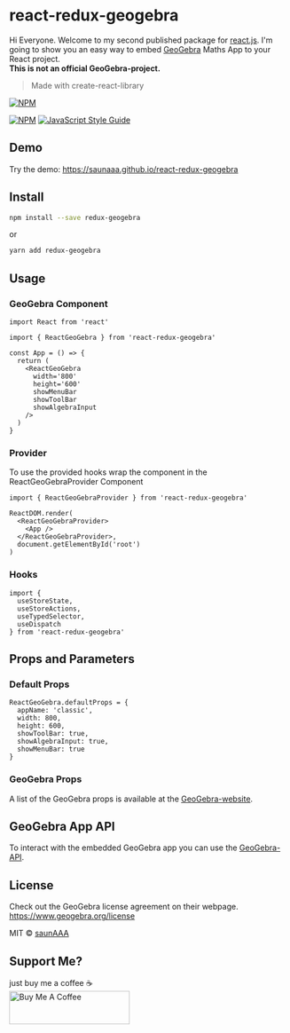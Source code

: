 # react-redux-geogebra

Hi Everyone. Welcome to my second published package for [react.js](https://reactjs.org/).
I'm going to show you an easy way to embed [GeoGebra](https://www.geogebra.org/) Maths App to your React project.<br />
**This is not an official GeoGebra-project.**

> Made with create-react-library

[![NPM](https://nodei.co/npm/react-redux-geogebra.png?compact=true)](https://nodei.co/npm/react-redux-geogebra/)

[![NPM](https://img.shields.io/npm/v/react-redux-geogebra.svg)](https://www.npmjs.com/package/react-redux-geogebra) [![JavaScript Style Guide](https://img.shields.io/badge/code_style-standard-brightgreen.svg)](https://standardjs.com)

## Demo

Try the demo: https://saunaaa.github.io/react-redux-geogebra

## Install

```bash
npm install --save redux-geogebra
```

or

```bash
yarn add redux-geogebra
```

## Usage

### GeoGebra Component

```tsx
import React from 'react'

import { ReactGeoGebra } from 'react-redux-geogebra'

const App = () => {
  return (
    <ReactGeoGebra
      width='800'
      height='600'
      showMenuBar
      showToolBar
      showAlgebraInput
    />
  )
}
```

### Provider

To use the provided hooks wrap the component in the ReactGeoGebraProvider Component

```tsx
import { ReactGeoGebraProvider } from 'react-redux-geogebra'

ReactDOM.render(
  <ReactGeoGebraProvider>
    <App />
  </ReactGeoGebraProvider>,
  document.getElementById('root')
)
```

### Hooks

```tsx
import {
  useStoreState,
  useStoreActions,
  useTypedSelector,
  useDispatch
} from 'react-redux-geogebra'
```

## Props and Parameters

### Default Props

```tsx
ReactGeoGebra.defaultProps = {
  appName: 'classic',
  width: 800,
  height: 600,
  showToolBar: true,
  showAlgebraInput: true,
  showMenuBar: true
}
```

### GeoGebra Props

A list of the GeoGebra props is available at the [GeoGebra-website](https://wiki.geogebra.org/en/Reference:GeoGebra_App_Parameters).

## GeoGebra App API

To interact with the embedded GeoGebra app you can use the [GeoGebra-API](https://wiki.geogebra.org/en/Reference:GeoGebra_Apps_API).

## License

Check out the GeoGebra license agreement on their webpage. <br>
https://www.geogebra.org/license

MIT © [saunAAA](https://github.com/saunAAA)

## Support Me?

just buy me a coffee ☕️ <br>
<a href="https://www.buymeacoffee.com/saunaaa" target="_blank"><img src="https://cdn.buymeacoffee.com/buttons/v2/default-yellow.png" alt="Buy Me A Coffee" style="height: 60px !important;width: 217px !important;" ></a>
